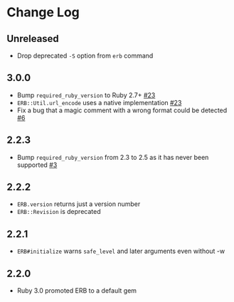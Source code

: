 # Change Log

## Unreleased

* Drop deprecated `-S` option from `erb` command

## 3.0.0

* Bump `required_ruby_version` to Ruby 2.7+ [#23](https://github.com/ruby/erb/pull/23)
* `ERB::Util.url_encode` uses a native implementation [#23](https://github.com/ruby/erb/pull/23)
* Fix a bug that a magic comment with a wrong format could be detected [#6](https://github.com/ruby/erb/pull/6)

## 2.2.3

* Bump `required_ruby_version` from 2.3 to 2.5 as it has never been supported [#3](https://github.com/ruby/erb/pull/3)

## 2.2.2

* `ERB.version` returns just a version number
* `ERB::Revision` is deprecated

## 2.2.1

* `ERB#initialize` warns `safe_level` and later arguments even without -w

## 2.2.0

* Ruby 3.0 promoted ERB to a default gem
